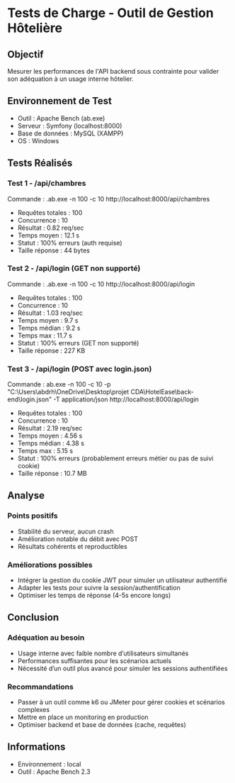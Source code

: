 # Tests de Charge - Outil de Gestion Hôtelière

## Objectif
Mesurer les performances de l'API backend sous contrainte pour valider son adéquation à un usage interne hôtelier.

## Environnement de Test
- Outil : Apache Bench (ab.exe)
- Serveur : Symfony (localhost:8000)
- Base de données : MySQL (XAMPP)
- OS : Windows

## Tests Réalisés

### Test 1 - /api/chambres
Commande :
\.ab.exe -n 100 -c 10 http://localhost:8000/api/chambres
- Requêtes totales : 100  
- Concurrence : 10  
- Résultat : 0.82 req/sec  
- Temps moyen : 12.1 s  
- Statut : 100% erreurs (auth requise)  
- Taille réponse : 44 bytes  

### Test 2 - /api/login (GET non supporté)
Commande :
\.ab.exe -n 100 -c 10 http://localhost:8000/api/login
- Requêtes totales : 100  
- Concurrence : 10  
- Résultat : 1.03 req/sec  
- Temps moyen : 9.7 s  
- Temps médian : 9.2 s  
- Temps max : 11.7 s  
- Statut : 100% erreurs (GET non supporté)  
- Taille réponse : 227 KB  

### Test 3 - /api/login (POST avec login.json)
Commande :
ab.exe -n 100 -c 10 -p "C:\Users\abdrh\OneDrive\Desktop\projet CDA\HotelEase\back-end\login.json" -T application/json http://localhost:8000/api/login
- Requêtes totales : 100  
- Concurrence : 10  
- Résultat : 2.19 req/sec  
- Temps moyen : 4.56 s  
- Temps médian : 4.38 s  
- Temps max : 5.15 s  
- Statut : 100% erreurs (probablement erreurs métier ou pas de suivi cookie)  
- Taille réponse : 10.7 MB  

## Analyse

### Points positifs
- Stabilité du serveur, aucun crash  
- Amélioration notable du débit avec POST  
- Résultats cohérents et reproductibles  

### Améliorations possibles
- Intégrer la gestion du cookie JWT pour simuler un utilisateur authentifié  
- Adapter les tests pour suivre la session/authentification  
- Optimiser les temps de réponse (4-5s encore longs)  

## Conclusion

### Adéquation au besoin
- Usage interne avec faible nombre d’utilisateurs simultanés  
- Performances suffisantes pour les scénarios actuels  
- Nécessité d’un outil plus avancé pour simuler les sessions authentifiées  

### Recommandations
- Passer à un outil comme k6 ou JMeter pour gérer cookies et scénarios complexes  
- Mettre en place un monitoring en production  
- Optimiser backend et base de données (cache, requêtes)  

## Informations
- Environnement : local  
- Outil : Apache Bench 2.3  
